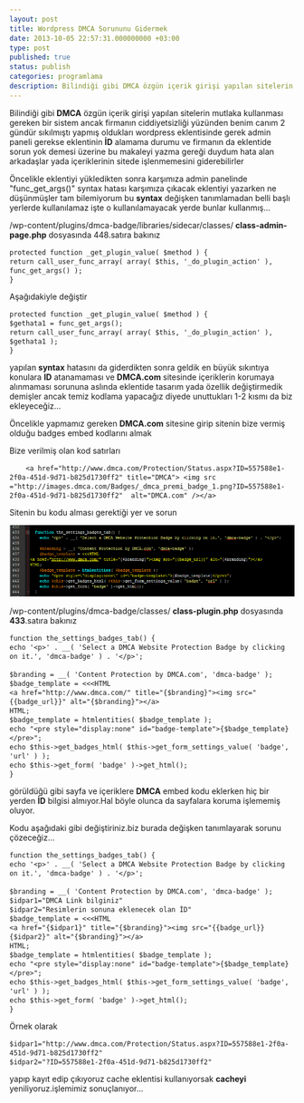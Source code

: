 ```yaml
---
layout: post
title: Wordpress DMCA Sorununu Gidermek
date: 2013-10-05 22:57:31.000000000 +03:00
type: post
published: true
status: publish
categories: programlama
description: Bilindiği gibi DMCA özgün içerik girişi yapılan sitelerin mutlaka kullanması gereken bir sistem ancak firmanın ciddiyetsizliği yüzünden
---
```


Bilindiği gibi **DMCA** özgün içerik girişi yapılan sitelerin mutlaka kullanması gereken bir sistem ancak firmanın ciddiyetsizliği yüzünden benim canım 2 gündür sıkılmıştı yapmış oldukları wordpress eklentisinde gerek admin paneli gerekse eklentinin **İD** alamama durumu ve firmanın da eklentide sorun yok demesi üzerine bu makaleyi yazma gereği duydum hata alan arkadaşlar yada içeriklerinin sitede işlenmemesini giderebilirler

Öncelikle eklentiyi yükledikten sonra karşımıza admin panelinde "func\_get\_args()" syntax hatası karşımıza çıkacak eklentiyi yazarken ne düşünmüşler tam bilemiyorum bu **syntax** değişken tanımlamadan belli başlı yerlerde kullanılamaz işte o kullanılamayacak yerde bunlar kullanmış...

/wp-content/plugins/dmca-badge/libraries/sidecar/classes/ **class-admin-page.php** dosyasında 448.satıra bakınız

```
protected function _get_plugin_value( $method ) {
return call_user_func_array( array( $this, '_do_plugin_action' ), func_get_args() );
}
```

Aşağıdakiyle değiştir

```
protected function _get_plugin_value( $method ) {
$gethata1 = func_get_args();
return call_user_func_array( array( $this, '_do_plugin_action' ), $gethata1 );
}
```

yapılan **syntax** hatasını da giderdikten sonra geldik en büyük sıkıntıya konulara **ID** atanamaması ve **DMCA.com** sitesinde içeriklerin korumaya alınmaması sorununa aslında eklentide tasarım yada özellik değiştirmedik demişler ancak temiz kodlama yapacağız diyede unuttukları 1-2 kısmı da biz ekleyeceğiz...

Öncelikle yapmamız gereken **DMCA.com** sitesine girip sitenin bize vermiş olduğu badges embed kodlarını almak

Bize verilmiş olan kod satırları

```
    <a href="http://www.dmca.com/Protection/Status.aspx?ID=557588e1-2f0a-451d-9d71-b825d1730ff2" title="DMCA"> <img src ="http://images.dmca.com/Badges/_dmca_premi_badge_1.png?ID=557588e1-2f0a-451d-9d71-b825d1730ff2"  alt="DMCA.com" /></a>
```

Sitenin bu kodu alması gerektiği yer ve sorun

![dmcagorsel1](/assets/dmcagorsel11.png)

/wp-content/plugins/dmca-badge/classes/ **class-plugin.php** dosyasında **433**.satıra bakınız

```
function the_settings_badges_tab() {
echo '<p>' . __( 'Select a DMCA Website Protection Badge by clicking on it.', 'dmca-badge' ) . '</p>';

$branding = __( 'Content Protection by DMCA.com', 'dmca-badge' );
$badge_template = <<<HTML
<a href="http://www.dmca.com/" title="{$branding}"><img src="{{badge_url}}" alt="{$branding}"></a>
HTML;
$badge_template = htmlentities( $badge_template );
echo "<pre style="display:none" id="badge-template">{$badge_template}</pre>";
echo $this->get_badges_html( $this->get_form_settings_value( 'badge', 'url' ) );
echo $this->get_form( 'badge' )->get_html();
}
```

görüldüğü gibi sayfa ve içeriklere **DMCA** embed kodu eklerken hiç bir yerden **İD** bilgisi almıyor.Hal böyle olunca da sayfalara koruma işlememiş oluyor.

Kodu aşağıdaki gibi değiştiriniz.biz burada değişken tanımlayarak sorunu çözeceğiz...

```
function the_settings_badges_tab() {
echo '<p>' . __( 'Select a DMCA Website Protection Badge by clicking on it.', 'dmca-badge' ) . '</p>';

$branding = __( 'Content Protection by DMCA.com', 'dmca-badge' );
$idpar1="DMCA Link bilginiz"
$idpar2="Resimlerin sonuna eklenecek olan İD"
$badge_template = <<<HTML
<a href="{$idpar1}" title="{$branding}"><img src="{{badge_url}}{$idpar2}" alt="{$branding}"></a>
HTML;
$badge_template = htmlentities( $badge_template );
echo "<pre style="display:none" id="badge-template">{$badge_template}</pre>";
echo $this->get_badges_html( $this->get_form_settings_value( 'badge', 'url' ) );
echo $this->get_form( 'badge' )->get_html();
}
```

Örnek olarak

```
$idpar1="http://www.dmca.com/Protection/Status.aspx?ID=557588e1-2f0a-451d-9d71-b825d1730ff2"
$idpar2="?ID=557588e1-2f0a-451d-9d71-b825d1730ff2"
```

yapıp kayıt edip çıkıyoruz cache eklentisi kullanıyorsak **cacheyi** yeniliyoruz.işlemimiz sonuçlanıyor...
